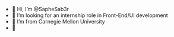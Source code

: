- 👋 Hi, I’m @SapheSab3r
- 👀 I’m looking for an internship role in Front-End/UI development
- 🌱 I’m from Carnegie Mellon University
- 💞️ 

<!---
SapheSab3r/SapheSab3r is a ✨ special ✨ repository because its `README.md` (this file) appears on your GitHub profile.
You can click the Preview link to take a look at your changes.
--->
